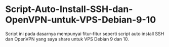 # Script-Auto-Install-SSH-dan-OpenVPN-untuk-VPS-Debian-9-10
Script ini pada dasarnya mempunyai fitur-fitur seperti script auto install SSH dan OpenVPN yang saya share untuk VPS Debian 9 dan 10.
